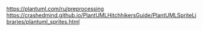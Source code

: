https://plantuml.com/ru/preprocessing
https://crashedmind.github.io/PlantUMLHitchhikersGuide/PlantUMLSpriteLibraries/plantuml_sprites.html

